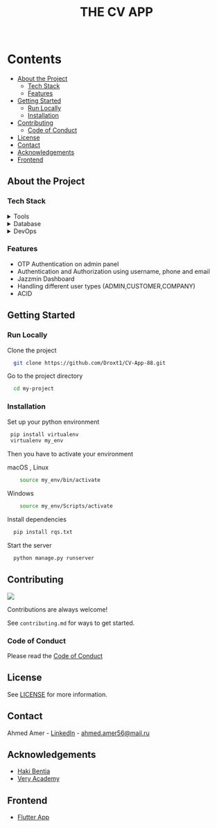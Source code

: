 
<div align="center">


  <h1>THE CV APP</h1>
  
 
  
  

   

</div>

<br />

<!-- Table of Contents -->
# Contents

- [About the Project](#about-the-project)
  * [Tech Stack](#tech-stack)
  * [Features](#features)
- [Getting Started](#getting-started)
  * [Run Locally](#run-locally)
  * [Installation](#installation)
- [Contributing](#contributing)
  * [Code of Conduct](#code-of-conduct)
- [License](#license)
- [Contact](#contact)
- [Acknowledgements](#acknowledgements)
- [Frontend](#frontend)
  

<!-- About the Project -->
## About the Project




<!-- TechStack -->
### Tech Stack

<details>
  <summary>Tools</summary>
  <ul>
    <li><a href="https://www.djangoproject.com/">Django</a></li>
    <li><a href="https://django-ninja.rest-framework.com/">Ninja</a></li>
    <li><a href="https://jwt.io/">JWT</a></li>
  </ul>
</details>



<details>
<summary>Database</summary>
  <ul>
    <li><a href="https://www.mysql.com/">MySQL</a></li>
    <li><a href="https://www.postgresql.org/">PostgreSQL</a></li>
    <li><a href="https://redis.io/">Redis</a></li>
    <li><a href="https://lucid.app/lucidchart/7cb05883-bcbb-42cc-a6cf-8ba626231c4c/edit?page=0_0&invitationId=inv_c4afe04f-96ec-47f5-9d2c-dfb49d780070#">UML</a></li>
    
  </ul>
</details>

<details>
<summary>DevOps</summary>
  <ul>
    <li><a href="https://www.docker.com/">Docker</a></li>
  </ul>
</details>

<!-- Features -->
### Features

- OTP Authentication on admin panel
- Authentication and Authorization using username, phone and email
- Jazzmin Dashboard 
- Handling different user types (ADMIN,CUSTOMER,COMPANY)
- ACID



<!-- Getting Started -->
## Getting Started
<!-- Run Locally -->
### Run Locally

Clone the project

```bash
  git clone https://github.com/Droxt1/CV-App-88.git
```

Go to the project directory

```bash
  cd my-project
```

<!-- Installation -->
### Installation

Set up your python environment

```bash
 pip install virtualenv
 virtualenv my_env
```
Then you have to activate your environment

macOS , Linux
```bash
    source my_env/bin/activate
```

Windows
```bash
    source my_env/Scripts/activate
```


Install dependencies

```bash
  pip install rqs.txt
```
   
Start the server

```bash
  python manage.py runserver
```


<!-- Contributing -->
## Contributing

<a href="https://github.com/Louis3797/awesome-readme-template/graphs/contributors">
  <img src="https://contrib.rocks/image?repo=Louis3797/awesome-readme-template" />
</a>


Contributions are always welcome!

See `contributing.md` for ways to get started.


<!-- Code of Conduct -->
### Code of Conduct

Please read the [Code of Conduct](https://github.com/Droxt1/CV-App-88/blob/develop/CODE_OF_CONDUCT.md)



<!-- License -->
## License

See [LICENSE](https://github.com/Droxt1/CV-App-88/blob/develop/LICENSE) for more information.


<!-- Contact -->
## Contact

Ahmed Amer - [LinkedIn](https://www.linkedin.com/in/ahmed-amer-43973a20a/) - ahmed.amer56@mail.ru


<!-- Acknowledgments -->
## Acknowledgements

 - [Haki Bentia](https://hakibenita.com/tag/django)
 - [Very Academy](https://youtube.com/@veryacademy)

<!-- Frontend -->
## Frontend

-  [Flutter App](https://github.com/devsadeq/JobsFlutterApp)

